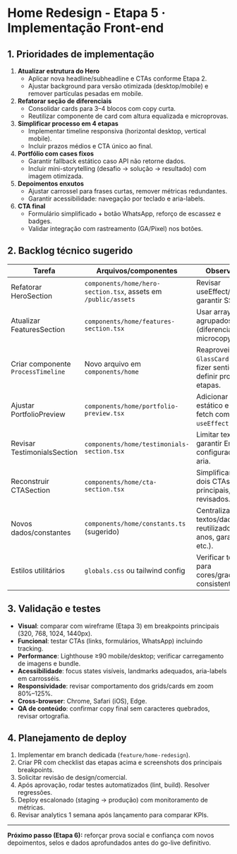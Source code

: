 ﻿# Home Redesign - Etapa 5 · Implementação Front-end

## 1. Prioridades de implementação
1. **Atualizar estrutura do Hero**
   - Aplicar nova headline/subheadline e CTAs conforme Etapa 2.
   - Ajustar background para versão otimizada (desktop/mobile) e remover partículas pesadas em mobile.
2. **Refatorar seção de diferenciais**
   - Consolidar cards para 3–4 blocos com copy curta.
   - Reutilizar componente de card com altura equalizada e microprovas.
3. **Simplificar processo em 4 etapas**
   - Implementar timeline responsiva (horizontal desktop, vertical mobile).
   - Incluir prazos médios e CTA único ao final.
4. **Portfólio com cases fixos**
   - Garantir fallback estático caso API não retorne dados.
   - Incluir mini-storytelling (desafio → solução → resultado) com imagem otimizada.
5. **Depoimentos enxutos**
   - Ajustar carrossel para frases curtas, remover métricas redundantes.
   - Garantir acessibilidade: navegação por teclado e aria-labels.
6. **CTA final**
   - Formulário simplificado + botão WhatsApp, reforço de escassez e badges.
   - Validar integração com rastreamento (GA/Pixel) nos botões.

## 2. Backlog técnico sugerido
| Tarefa | Arquivos/componentes | Observações |
| --- | --- | --- |
| Refatorar HeroSection | `components/home/hero-section.tsx`, assets em `/public/assets` | Revisar useEffect/particles; garantir SSR-safe. |
| Atualizar FeaturesSection | `components/home/features-section.tsx` | Usar arrays agrupados (diferenciais) + microcopy. |
| Criar componente `ProcessTimeline` | Novo arquivo em `components/home` | Reaproveitar `GlassCard` onde fizer sentido; definir props para etapas. |
| Ajustar PortfolioPreview | `components/home/portfolio-preview.tsx` | Adicionar fallback estático e otimizar fetch com SWR ou `useEffect` seguro. |
| Revisar TestimonialsSection | `components/home/testimonials-section.tsx` | Limitar texto e garantir Embla configurado com aria. |
| Reconstruir CTASection | `components/home/cta-section.tsx` | Simplificar copy, dois CTAs principais, badges revisados. |
| Novos dados/constantes | `components/home/constants.ts` (sugerido) | Centralizar textos/dados reutilizados (40 anos, garantia etc.). |
| Estilos utilitários | `globals.css` ou tailwind config | Verificar tokens para cores/gradientes consistentes. |

## 3. Validação e testes
- **Visual**: comparar com wireframe (Etapa 3) em breakpoints principais (320, 768, 1024, 1440px).
- **Funcional**: testar CTAs (links, formulários, WhatsApp) incluindo tracking.
- **Performance**: Lighthouse ≥90 mobile/desktop; verificar carregamento de imagens e bundle.
- **Acessibilidade**: focus states visíveis, landmarks adequados, aria-labels em carrosséis.
- **Responsividade**: revisar comportamento dos grids/cards em zoom 80%–125%.
- **Cross-browser**: Chrome, Safari (iOS), Edge.
- **QA de conteúdo**: confirmar copy final sem caracteres quebrados, revisar ortografia.

## 4. Planejamento de deploy
1. Implementar em branch dedicada (`feature/home-redesign`).
2. Criar PR com checklist das etapas acima e screenshots dos principais breakpoints.
3. Solicitar revisão de design/comercial.
4. Após aprovação, rodar testes automatizados (lint, build). Resolver regressões.
5. Deploy escalonado (staging → produção) com monitoramento de métricas.
6. Revisar analytics 1 semana após lançamento para comparar KPIs.

---
**Próximo passo (Etapa 6):** reforçar prova social e confiança com novos depoimentos, selos e dados aprofundados antes do go-live definitivo.
